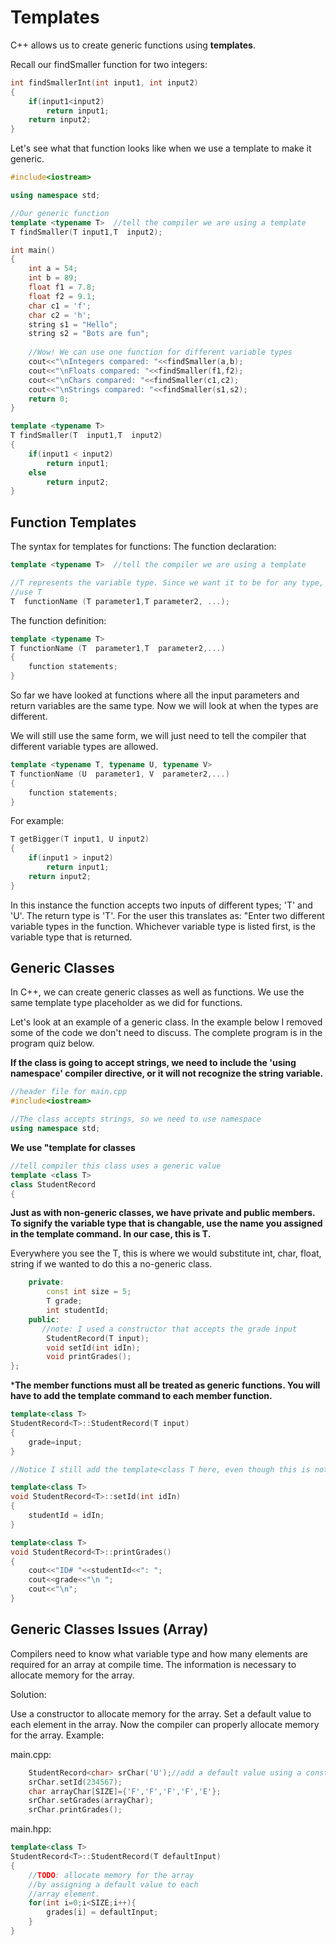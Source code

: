 # Templates

C++ allows us to create generic functions using **templates**.

Recall our findSmaller function for two integers:

```c++
int findSmallerInt(int input1, int input2)
{
    if(input1<input2)
        return input1;
    return input2;
}
```

Let's see what that function looks like when we use a template to make it generic.

```c++
#include<iostream>

using namespace std;

//Our generic function
template <typename T>  //tell the compiler we are using a template
T findSmaller(T input1,T  input2); 

int main()
{
    int a = 54; 
    int b = 89;
    float f1 = 7.8;
    float f2 = 9.1;
    char c1 = 'f';
    char c2 = 'h';
    string s1 = "Hello";
    string s2 = "Bots are fun";
    
    //Wow! We can use one function for different variable types
    cout<<"\nIntegers compared: "<<findSmaller(a,b);
    cout<<"\nFloats compared: "<<findSmaller(f1,f2);
    cout<<"\nChars compared: "<<findSmaller(c1,c2);
    cout<<"\nStrings compared: "<<findSmaller(s1,s2);   
    return 0;
}

template <typename T>
T findSmaller(T  input1,T  input2)
{
    if(input1 < input2)
        return input1;
    else
        return input2;
}
```



## Function Templates

The syntax for templates for functions: 
The function declaration:

```c++
template <typename T>  //tell the compiler we are using a template

//T represents the variable type. Since we want it to be for any type, we 
//use T
T  functionName (T parameter1,T parameter2, ...); 
```

The function definition:

```c++
template <typename T>
T functionName (T  parameter1,T  parameter2,...)
{
    function statements;
}
```

So far we have looked at functions where all the input parameters and return variables are the same type. Now we will look at when the types are different.

We will still use the same form, we will just need to tell the compiler that different variable types are allowed.

```c++
template <typename T, typename U, typename V>
T functionName (U  parameter1, V  parameter2,...)
{
    function statements;
}
```

For example:

```c++
T getBigger(T input1, U input2)
{
    if(input1 > input2)
        return input1;
    return input2;
}
```

In this instance the function accepts two inputs of different types; 'T' and 'U'. The return type is 'T'. For the user this translates as: "Enter two different variable types in the function. Whichever variable type is listed first, is the variable type that is returned.

## Generic Classes

In C++, we can create generic classes as well as functions. We use the same template type placeholder as we did for functions.

Let's look at an example of a generic class. In the example below I removed some of the code we don't need to discuss. The complete program is in the program quiz below.

**If the class is going to accept strings, we need to include the 'using namespace' compiler directive, or it will not recognize the string variable.**

```c++
//header file for main.cpp
#include<iostream>

//The class accepts strings, so we need to use namespace
using namespace std;
```

**We use "template for classes**

```c++
//tell compiler this class uses a generic value
template <class T>
class StudentRecord
{
```

**Just as with non-generic classes, we have private and public members. To signify the variable type that is changable, use the name you assigned in the template command. In our case, this is T.**

Everywhere you see the T, this is where we would substitute int, char, float, string if we wanted to do this a no-generic class.

```c++
    private:
        const int size = 5;
        T grade;
        int studentId;
    public:
       //note: I used a constructor that accepts the grade input
        StudentRecord(T input);
        void setId(int idIn);
        void printGrades();
};
```

***The member functions must all be treated as generic functions. You will have to add the template command to each member function.**

```c++
template<class T>
StudentRecord<T>::StudentRecord(T input)
{
    grade=input;
}

//Notice I still add the template<class T here, even though this is not a generic //function. It is in a generic class. 

template<class T>
void StudentRecord<T>::setId(int idIn)
{
    studentId = idIn;
}

template<class T>
void StudentRecord<T>::printGrades()
{
    cout<<"ID# "<<studentId<<": ";
    cout<<grade<<"\n ";
    cout<<"\n";
}
```

## Generic Classes Issues (Array)

Compilers need to know what variable type and how many elements are required for an array at compile time. The information is necessary to allocate memory for the array.

Solution:

Use a constructor to allocate memory for the array. Set a default value to each element in the array. Now the compiler can properly allocate memory for the array. Example:

main.cpp:

```c++
    StudentRecord<char> srChar('U');//add a default value using a constructor
    srChar.setId(234567);
    char arrayChar[SIZE]={'F','F','F','F','E'};
    srChar.setGrades(arrayChar);
    srChar.printGrades();
```

main.hpp:

```c++
template<class T>
StudentRecord<T>::StudentRecord(T defaultInput)
{
    //TODO: allocate memory for the array
    //by assigning a default value to each
    //array element.
    for(int i=0;i<SIZE;i++){
        grades[i] = defaultInput; 
    }
}
```



















